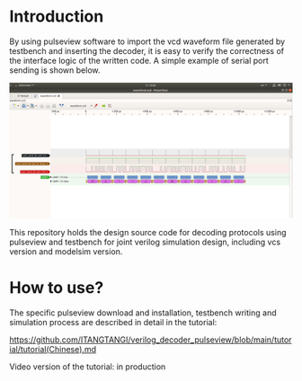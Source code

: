 # Introduction
By using pulseview software to import the vcd waveform file generated by testbench and inserting the decoder, it is easy to verify the correctness of the interface logic of the written code. A simple example of serial port sending is shown below.

![uart send decoder](./pictures/uart_send_decode.png)

This repository holds the design source code for decoding protocols using pulseview and testbench for joint verilog simulation design, including vcs version and modelsim version.
# How to use?
The specific pulseview download and installation, testbench writing and simulation process are described in detail in the tutorial:

https://github.com/ITANGTANGI/verilog_decoder_pulseview/blob/main/tutorial/tutorial(Chinese).md

Video version of the tutorial: in production
